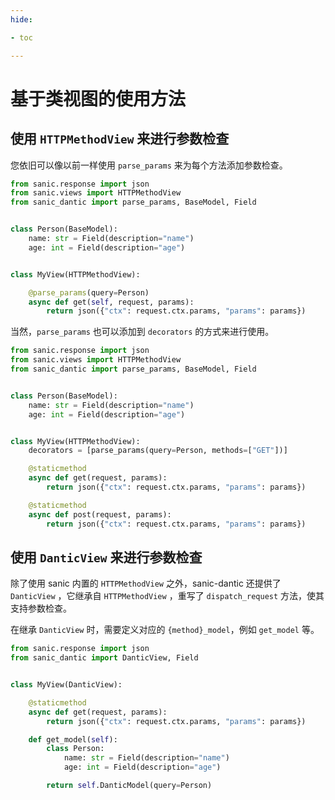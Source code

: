 ```yaml
---
hide:

- toc

---
```


# 基于类视图的使用方法

## 使用 `HTTPMethodView` 来进行参数检查

您依旧可以像以前一样使用 `parse_params` 来为每个方法添加参数检查。

```python
from sanic.response import json
from sanic.views import HTTPMethodView
from sanic_dantic import parse_params, BaseModel, Field


class Person(BaseModel):
    name: str = Field(description="name")
    age: int = Field(description="age")


class MyView(HTTPMethodView):

    @parse_params(query=Person)
    async def get(self, request, params):
        return json({"ctx": request.ctx.params, "params": params})

```

当然，`parse_params` 也可以添加到 `decorators` 的方式来进行使用。

```python
from sanic.response import json
from sanic.views import HTTPMethodView
from sanic_dantic import parse_params, BaseModel, Field


class Person(BaseModel):
    name: str = Field(description="name")
    age: int = Field(description="age")


class MyView(HTTPMethodView):
    decorators = [parse_params(query=Person, methods=["GET"])]

    @staticmethod
    async def get(request, params):
        return json({"ctx": request.ctx.params, "params": params})

    @staticmethod
    async def post(request, params):
        return json({"ctx": request.ctx.params, "params": params})

```

## 使用 `DanticView` 来进行参数检查

除了使用 sanic 内置的 `HTTPMethodView` 之外，sanic-dantic 还提供了 `DanticView`
，它继承自 `HTTPMethodView` ，重写了 `dispatch_request` 方法，使其支持参数检查。

在继承 `DanticView` 时，需要定义对应的 `{method}_model`，例如 `get_model` 等。

```python
from sanic.response import json
from sanic_dantic import DanticView, Field


class MyView(DanticView):

    @staticmethod
    async def get(request, params):
        return json({"ctx": request.ctx.params, "params": params})

    def get_model(self):
        class Person:
            name: str = Field(description="name")
            age: int = Field(description="age")

        return self.DanticModel(query=Person)
```
